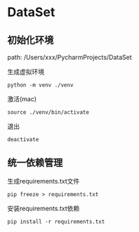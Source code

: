 # DataSet

## 初始化环境

path: /Users/xxx/PycharmProjects/DataSet

生成虚拟环境
```shell script
python -m venv ./venv
```
激活(mac)
```shell script
source ./venv/bin/activate
```
退出
```shell script
deactivate
```

## 统一依赖管理

生成requirements.txt文件
```shell script
pip freeze > requirements.txt
```
安装requirements.txt依赖
```shell script
pip install -r requirements.txt
```
